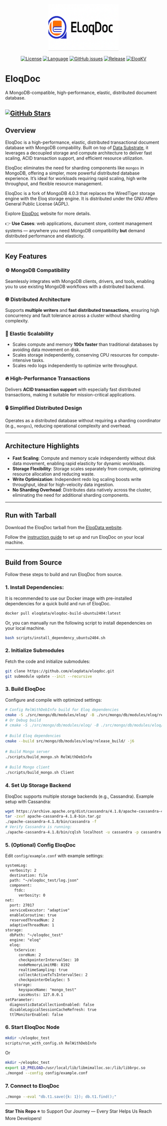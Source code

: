 <div align="center">
<a href='https://www.eloqdata.com'>
<img src="images/eloqdoc_github_logo.png" alt="EloqDoc" height=150></img>
</a>

[![License](https://img.shields.io/badge/License-GPL-blue.svg)](https://github.com/eloqdata/eloqkv/blob/readme/LICENSE)
[![Language](https://img.shields.io/badge/language-C++-orange)](https://isocpp.org/)
[![GitHub issues](https://img.shields.io/github/issues/eloqdata/eloqkv)](https://github.com/eloqdata/eloqdoc/issues)
[![Release](https://img.shields.io/badge/release-latest-blue)](https://www.eloqdata.com/download)
<a href="https://discord.com/invite/nmYjBkfak6">
  <img alt="EloqKV" src="https://img.shields.io/badge/discord-blue.svg?logo=discord&logoColor=white">
</a>
</div>

# EloqDoc  
A MongoDB-compatible, high-performance, elastic, distributed document database.

[![GitHub Stars](https://img.shields.io/github/stars/eloqdata/eloqdoc?style=social)](https://github.com/eloqdata/eloqdoc/stargazers)
---

## Overview
EloqDoc is a high-performance, elastic, distributed transactional document database with MongoDB compability. Built on top of [Data Substrate](https://www.eloqdata.com/blog/2024/08/11/data-substrate), it leverages a decoupled storage and compute architecture to deliver fast scaling, ACID transaction support, and efficient resource utilization.

EloqDoc eliminates the need for sharding components like `mongos` in MongoDB, offering a simpler, more powerful distributed database experience. It’s ideal for workloads requiring rapid scaling, high write throughput, and flexible resource management.

EloqDoc is a fork of MongoDB 4.0.3 that replaces the WiredTiger storage engine with the Eloq storage engine. It is distributed under the GNU Affero General Public License (AGPL).

Explore [EloqDoc](https://www.eloqdata.com/product/eloqdoc) website for more details.

👉 **Use Cases**: web applications, ducument store, content management systems — anywhere you need MongoDB compatibility **but** demand distributed performance and elasticity.

---

## Key Features

### ⚙️ MongoDB Compatibility
Seamlessly integrates with MongoDB clients, drivers, and tools, enabling you to use existing MongoDB workflows with a distributed backend.

### 🌐 Distributed Architecture
Supports **multiple writers** and **fast distributed transactions**, ensuring high concurrency and fault tolerance across a cluster without sharding complexity.

### 🔄 Elastic Scalability
- Scales compute and memory **100x faster** than traditional databases by avoiding data movement on disk.
- Scales storage independently, conserving CPU resources for compute-intensive tasks.
- Scales redo logs independently to optimize write throughput.

### 🔥 High-Performance Transactions
Delivers **ACID transaction support** with especially fast distributed transactions, making it suitable for mission-critical applications.

### 🔒 Simplified Distributed Design
Operates as a distributed database without requiring a sharding coordinator (e.g., `mongos`), reducing operational complexity and overhead.

---

## Architecture Highlights

- **Fast Scaling**: Compute and memory scale independently without disk data movement, enabling rapid elasticity for dynamic workloads.
- **Storage Flexibility**: Storage scales separately from compute, optimizing resource allocation and reducing waste.
- **Write Optimization**: Independent redo log scaling boosts write throughput, ideal for high-velocity data ingestion.
- **No Sharding Overhead**: Distributes data natively across the cluster, eliminating the need for additional sharding components.

---

## Run with Tarball
Download the EloqDoc tarball from the [EloqData website](https://www.eloqdata.com/download/eloqdoc).

Follow the [instruction guide](https://www.eloqdata.com/eloqdoc/install-from-binary) to set up and run EloqDoc on your local machine.

---

## Build from Source

Follow these steps to build and run EloqDoc from source.

### 1. Install Dependencies:
It is recommended to use our Docker image with pre-installed dependencies for a quick build and run of EloqDoc.

```bash
docker pull eloqdata/eloqdoc-build-ubuntu2404:latest
```

Or, you can manually run the following script to install dependencies on your local machine.

```bash
bash scripts/install_dependency_ubuntu2404.sh
```

### 2. Initialize Submodules
Fetch the code and initialize submodules:

```bash
git clone https://github.com/eloqdata/eloqdoc.git
git submodule update --init --recursive
```

### 3. Build EloqDoc
Configure and compile with optimized settings:

```bash
# Config RelWithDebInfo build for Eloq dependencies
cmake -S ./src/mongo/db/modules/eloq/ -B ./src/mongo/db/modules/eloq/release_build -DCMAKE_BUILD_TYPE=RelWithDebInfo
# Or Debug build
# cmake -S ./src/mongo/db/modules/eloq/ -B ./src/mongo/db/modules/eloq/debug_build -DCMAKE_BUILD_TYPE=Debug -DUSE_ASAN=ON

# Build Eloq dependencies
cmake --build src/mongo/db/modules/eloq/release_build/ -j6

# Build Mongo server
./scripts/build_mongo.sh RelWithDebInfo

# Build Mongo client
./scripts/build_mongo.sh Client
```

### 4. Set Up Storage Backend
EloqDoc supports multiple storage backends (e.g., Cassandra). Example setup with Cassandra:

```bash
wget https://archive.apache.org/dist/cassandra/4.1.8/apache-cassandra-4.1.8-bin.tar.gz
tar -zxvf apache-cassandra-4.1.8-bin.tar.gz
./apache-cassandra-4.1.8/bin/cassandra -f
# Verify Cassandra is running:
./apache-cassandra-4.1.8/bin/cqlsh localhost -u cassandra -p cassandra
```

### 5. (Optional) Config EloqDoc
Edit `config/example.conf` with example settings:
```
systemLog:
  verbosity: 2
  destination: file
  path: "~/eloqdoc_test/log.json"
  component:
    ftdc:
      verbosity: 0
net:
  port: 27017
  serviceExecutor: "adaptive"
  enableCoroutine: true
  reservedThreadNum: 2
  adaptiveThreadNum: 1
storage:
  dbPath: "~/eloqdoc_test"
  engine: "eloq"
  eloq:
    txService:
      coreNum: 2
      checkpointerIntervalSec: 10
      nodeMemoryLimitMB: 8192
      realtimeSampling: true
      collectActiveTxTsIntervalSec: 2
      checkpointerDelaySec: 5
    storage:
      keyspaceName: "mongo_test"
      cassHosts: 127.0.0.1
setParameter:
  diagnosticDataCollectionEnabled: false
  disableLogicalSessionCacheRefresh: true
  ttlMonitorEnabled: false
```

### 6. Start EloqDoc Node

```bash
mkdir ~/eloqdoc_test
scripts/run_with_config.sh RelWithDebInfo
```
Or
```bash
mkdir ~/eloqdoc_test
export LD_PRELOAD=/usr/local/lib/libmimalloc.so:/lib/libbrpc.so
./mongod --config config/example.conf
```

### 7. Connect to EloqDoc
```bash
./mongo --eval "db.t1.save({k: 1}); db.t1.find();"
```

---

**Star This Repo ⭐** to Support Our Journey — Every Star Helps Us Reach More Developers!
